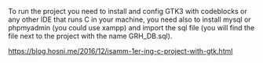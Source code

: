 To run the project you need to install and config GTK3 with codeblocks or any other IDE that runs C in your machine, you need also to install mysql or phpmyadmin (you could use xampp) and import the sql file (you will find the file next to the project with the name GRH_DB.sql).

https://blog.hosni.me/2016/12/isamm-1er-ing-c-project-with-gtk.html
